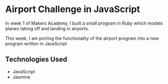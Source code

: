 # Airport Challenge in JavaScript

In week 1 of Makers Academy, I built a small program in Ruby which models planes taking off and landing in airports.

This week, I am porting the functionality of the airport program into a new program written in JavaScript

## Technologies Used
* JavaScript
* Jasmine
